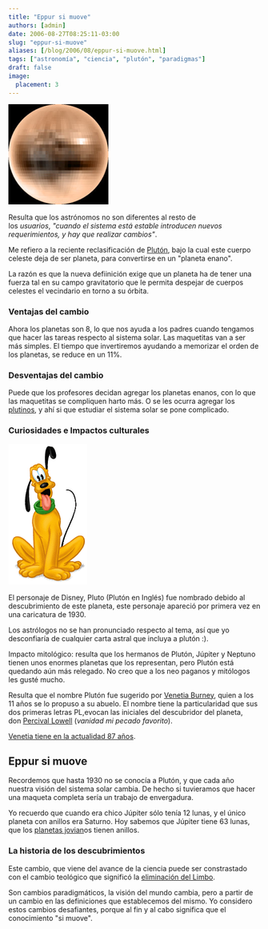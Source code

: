 ```yaml
---
title: "Eppur si muove"
authors: [admin]
date: 2006-08-27T08:25:11-03:00
slug: "eppur-si-muove"
aliases: [/blog/2006/08/eppur-si-muove.html]
tags: ["astronomía", "ciencia", "plutón", "paradigmas"]
draft: false
image:
  placement: 3
---
```


![](200px-Pluto.jpg)

Resulta que los astrónomos no son diferentes al resto de
los *usuarios*, *"cuando el sistema está estable introducen nuevos
requerimientos, y hay que realizar cambios"*.

Me refiero a la reciente reclasificación
de [Plutón](http://es.wikipedia.org/wiki/Plut%C3%B3n_%28astronom%C3%ADa%29),
bajo la cual este cuerpo celeste deja de ser planeta, para convertirse
en un "planeta enano".

La razón es que la nueva defiinición exige que un planeta ha de tener
una fuerza tal en su campo gravitatorio que le permita despejar de
cuerpos celestes el vecindario en torno a su órbita.

### Ventajas del cambio 

Ahora los planetas son 8, lo que nos ayuda a los padres cuando tengamos
que hacer las tareas respecto al sistema solar. Las maquetitas van a ser
más simples. El tiempo que invertiremos ayudando a memorizar el orden de
los planetas, se reduce en un 11%.

### Desventajas del cambio

Puede que los profesores decidan agregar los planetas enanos, con lo que
las maquetitas se compliquen harto más. O se les ocurra agregar los
[plutinos](http://es.wikipedia.org/wiki/Plutino), y ahí si que estudiar
el sistema solar se pone complicado.

### Curiosidades e Impactos culturales

![](Plutodog.gif)

El personaje de Disney, Pluto (Plutón en Inglés) fue nombrado debido al
descubrimiento de este planeta, este personaje apareció por primera vez
en una caricatura de 1930.

Los astrólogos no se han pronunciado respecto al tema, así que yo
desconfiaría de cualquier carta astral que incluya a plutón :).

Impacto mitológico: resulta que los hermanos de Plutón, Júpiter y
Neptuno tienen unos enormes planetas que los representan, pero Plutón
está quedando aún más relegado. No creo que a los neo paganos y
mitólogos les gusté mucho.

Resulta que el nombre Plutón fue sugerido por [Venetia Burney](http://replay.web.archive.org/20071028181216/http://en.wikipedia.org/wiki/Venetia_Burney),
quien a los 11 años se lo propuso a su abuelo. El nombre tiene la
particularidad que sus dos primeras letras PL,evocan las iniciales del
descubridor del planeta, don [Percival Lowell](http://en.wikipedia.org/wiki/Percival_Lowell) (*vanidad mi pecado favorito*).

[Venetia tiene en la actualidad 87 años](http://news.bbc.co.uk/1/hi/sci/tech/4596246.stm).

## Eppur si muove 

Recordemos que hasta 1930 no se conocía a Plutón, y que cada año nuestra
visión del sistema solar cambia. De hecho si tuvieramos que hacer una
maqueta completa sería un trabajo de envergadura.

Yo recuerdo que cuando era chico Júpiter sólo tenía 12 lunas, y el único
planeta con anillos era Saturno. Hoy sabemos que Júpiter tiene 63 lunas,
que los [planetas jovian](http://en.wikipedia.org/wiki/Jovian_planet)os
tienen anillos.

### La historia de los descubrimientos

Este cambio, que viene del avance de la ciencia puede ser constrastado
con el cambio teológico que significó la 
[eliminación del Limbo](/blog/2005/12/dante-se-equivocaba-el-limbo-no-existe.html). 

Son cambios paradigmáticos, la visión del mundo cambia, pero a partir de un
cambio en las definiciones que establecemos del mismo. Yo considero
estos cambios desafiantes, porque al fin y al cabo significa que el
conocimiento "si muove".
